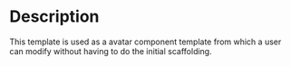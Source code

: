 # Description

This template is used as a avatar component template from which a user can modify without having to do the initial scaffolding.
